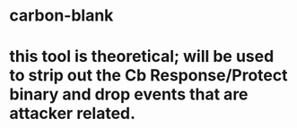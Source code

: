 # carbon-blank
# this tool is theoretical; will be used to strip out the Cb Response/Protect binary and drop events that are attacker related.
